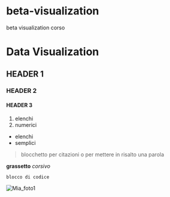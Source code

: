 # beta-visualization
beta visualization corso


# Data Visualization

## HEADER 1

### HEADER 2

#### HEADER 3

1. elenchi
2. numerici

* elenchi
* semplici

> blocchetto per citazioni o per mettere in risalto una parola

**grassetto**
*corsivo*

``` blocco di codice ```

![Mia_foto1](flowers.jpg)

